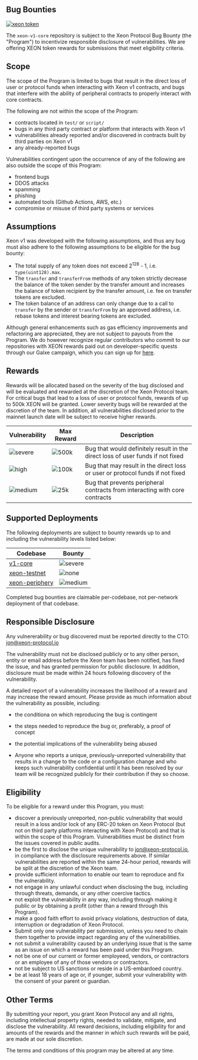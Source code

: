 ## Bug Bounties

[![xeon token](https://img.shields.io/badge/$XEON-0x8d65a2eaBDE4B31cbD7E43F27E47559d1CCec86c-8429c6.svg?logo=ethereum)](https://app.uniswap.org/explore/tokens/ethereum/0x8d65a2eabde4b31cbd7e43f27e47559d1ccec86c?chain=mainnet)

The `xeon-v1-core` repository is subject to the Xeon Protocol Bug Bounty (the "Program") to incentivize responsible disclosure of vulnerabilities. We are offering XEON token rewards for submissions that meet eligibility criteria.

## Scope

The scope of the Program is limited to bugs that result in the direct loss of user or protocol funds when interacting with Xeon v1 contracts, and bugs that interfere with the ability of peripheral contracts to properly interact with core contracts.

The following are not within the scope of the Program:

- contracts located in `test/` or `script/`
- bugs in any third party contract or platform that interacts with Xeon v1
- vulnerabilities already reported and/or discovered in contracts built by third parties on Xeon v1
- any already-reported bugs

Vulnerabilities contingent upon the occurrence of any of the following are also outside the scope of this Program:

- frontend bugs
- DDOS attacks
- spamming
- phishing
- automated tools (Github Actions, AWS, etc.)
- compromise or misuse of third party systems or services

## Assumptions

Xeon v1 was developed with the following assumptions, and thus any bug must also adhere to the following assumptions to be eligible for the bug bounty:

- The total supply of any token does not exceed 2<sup>128</sup> - 1, i.e. `type(uint128).max`.
- The `transfer` and `transferFrom` methods of any token strictly decrease the balance of the token sender by the transfer amount and increases the balance of token recipient by the transfer amount, i.e. fee on transfer tokens are excluded.
- The token balance of an address can only change due to a call to `transfer` by the sender or `transferFrom` by an approved address, i.e. rebase tokens and interest bearing tokens are excluded.

Although general enhancements such as gas efficiency improvements and refactoring are appreciated, they are not subject to payouts from the Program.
We do however recognize regular contributors who commit to our repositories with XEON rewards paid out on developer-specific quests through our Galxe campaign, which you can sign up for [here](https://app.galxe.com/quest/bxfBJ9bbdUWazgQ2gTSNNp).

## Rewards

Rewards will be allocated based on the severity of the bug disclosed and will be evaluated and rewarded at the discretion of the Xeon Protocol team. For critical bugs that lead to a loss of user or protocol funds, rewards of up to 500k XEON will be granted. Lower severity bugs will be rewarded at the discretion of the team. In addition, all vulnerabilities disclosed prior to the mainnet launch date will be subject to receive higher rewards.

| Vulnerability                                                   | Max Reward                                                    | Description                                                                    |
| --------------------------------------------------------------- | ------------------------------------------------------------- | ------------------------------------------------------------------------------ |
| ![severe](https://img.shields.io/badge/level-critical-red.svg)  | ![500k](https://img.shields.io/badge/XEON-500,000-000000.svg) | Bug that would definitely result in the direct loss of user funds if not fixed |
| ![high](https://img.shields.io/badge/level-high-darkorange.svg) | ![100k](https://img.shields.io/badge/XEON-200,000-000000.svg) | Bug that may result in the direct loss or user or protocol funds if not fixed  |
| ![medium](https://img.shields.io/badge/level-medium-yellow.svg) | ![25k](https://img.shields.io/badge/XEON-25,000-000000.svg)   | Bug that prevents peripheral contracts from interacting with core contracts    |

## Supported Deployments

The following deployments are subject to bounty rewards up to and including the vulnerability levels listed below:

| Codebase                                                          | Bounty                                                          |
| ----------------------------------------------------------------- | --------------------------------------------------------------- |
| [v1-core](https://github.com/xeon-protocol/v1-core)               | ![severe](https://img.shields.io/badge/level-critical-red.svg)  |
| [xeon-testnet](https://github.com/xeon-protocol/xeon-testnet)     | ![none](https://img.shields.io/badge/level-N/A-grey.svg)        |
| [xeon-periphery](https://github.com/xeon-protocol/xeon-periphery) | ![medium](https://img.shields.io/badge/level-medium-yellow.svg) |

Completed bug bounties are claimable per-codebase, not per-network deployment of that codebase.

## Responsible Disclosure

Any vulnererability or bug discovered must be reported directly to the CTO: [jon@xeon-protocol.io](mailto:jon@xeon-protocol.io)

The vulnerability must not be disclosed publicly or to any other person, entity or email address before the Xeon team has been notified, has fixed the issue, and has granted permission for public disclosure. In addition, disclosure must be made within 24 hours following discovery of the vulnerability.

A detailed report of a vulnerability increases the likelihood of a reward and may increase the reward amount. Please provide as much information about the vulnerability as possible, including:

- the conditiona on which reproducing the bug is contingent
- the steps needed to reproduce the bug or, preferably, a proof of concept
- the potential implications of the vulnerability being abused

- Anyone who reports a unique, previously-unreported vulnerability that results in a change to the code or a configuration change and who keeps such vulnerability confidential until it has been resolved by our team will be recognized publicly for their contribution if they so choose.

## Eligibility

To be eligible for a reward under this Program, you must:

- discover a previously unreported, non-public vulnerability that would result in a loss and/or lock of any ERC-20 token on Xeon Protocol (but not on third party platforms interacting with Xeon Protocol) and that is within the scope of this Program. Vulnerabilities must be distinct from the issues covered in public audits.
- be the first to disclose the unique vulnerability to [jon@xeon-protocol.io](mailto:jon@xeon-protocol.io), in compliance with the disclosure requirements above. If similar vulnerabilities are reported within the same 24-hour period, rewards will be split at the discretion of the Xeon team.
- provide sufficient information to enable our team to reproduce and fix the vulnerability.
- not engage in any unlawful conduct when disclosing the bug, including through threats, demands, or any other coercive tactics.
- not exploit the vulnerability in any way, including through making it public or by obtaining a profit (other than a reward through this Program).
- make a good faith effort to avoid privacy violations, destruction of data, interruption or degradation of Xeon Protocol.
- Submit only one vulnerability per submission, unless you need to chain them together to provide impact regarding any of the vulnerabilities.
- not submit a vulnerability caused by an underlying issue that is the same as an issue on which a reward has been paid under this Program.
- not be one of our current or former employeed, vendors, or contractors or an employee of any of those vendors or contractors.
- not be subject to US sanctions or reside in a US-embardoed country.
- be at least 18 years of age or, if younger, submit your vulnerability with the consent of your parent or guardian.

## Other Terms

By submitting your report, you grant Xeon Protocol any and all rights, including intellectual property rights, needed to validate, mitigate, and disclose the vulnerability. All reward decisions, including eligibility for and amounts of the rewards and the manner in which such rewards will be paid, are made at our sole discretion.

The terms and conditions of this program may be altered at any time.
